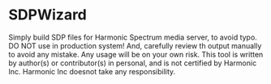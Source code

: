 # SDPWizard
Simply build SDP files for Harmonic Spectrum media server, to avoid typo.
DO NOT use in production system! And, carefully review th output manually to avoid any mistake.
Any usage will be on your own risk.
This tool is written by author(s) or contributor(s) in personal, and is not certified by Harmonic Inc. Harmonic Inc doesnot take any responsibility.
